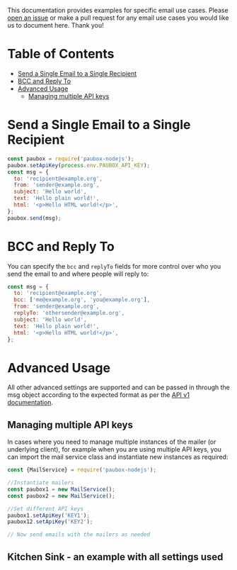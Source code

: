 This documentation provides examples for specific email use cases. Please [open an issue](https://github.com/Withinapp/paubox-nodejs/issues) or make a pull request for any email use cases you would like us to document here. Thank you!

# Table of Contents

* [Send a Single Email to a Single Recipient](#single-email-single-recipient)
* [BCC and Reply To](#cc-bcc-reply-to)
* [Advanced Usage](#advanced)
  * [Managing multiple API keys](#multipleapikeys)

<a name="single-email-single-recipient"></a>
# Send a Single Email to a Single Recipient

```js
const paubox = require('paubox-nodejs');
paubox.setApiKey(process.env.PAUBOX_API_KEY);
const msg = {
  to: 'recipient@example.org',
  from: 'sender@example.org',
  subject: 'Hello world',
  text: 'Hello plain world!',
  html: '<p>Hello HTML world!</p>',
};
paubox.send(msg);
```

<a name="cc-bcc-reply-to"></a>
# BCC and Reply To

You can specify the `bcc` and `replyTo` fields for more control over who you send the email to and where people will reply to:

```js
const msg = {
  to: 'recipient@example.org',
  bcc: ['me@example.org', 'you@example.org'],
  from: 'sender@example.org',
  replyTo: 'othersender@example.org',
  subject: 'Hello world',
  text: 'Hello plain world!',
  html: '<p>Hello HTML world!</p>',
};
```

<a name="advanced"></a>
# Advanced Usage

All other advanced settings are supported and can be passed in through the msg object according to the expected format as per the [API v1 documentation](https://www.paubox.com/solutions/email-api).

<a name="multipleapikeys"></a>
## Managing multiple API keys

In cases where you need to manage multiple instances of the mailer (or underlying client),
for example when you are using multiple API keys, you can import the mail service class and
instantiate new instances as required:

```js
const {MailService} = require('paubox-nodejs');

//Instantiate mailers
const paubox1 = new MailService();
const paubox2 = new MailService();

//Set different API keys
paubox1.setApiKey('KEY1');
paubox12.setApiKey('KEY2');

// Now send emails with the mailers as needed
```

<a name="kitchen-sink"></a>
## Kitchen Sink - an example with all settings used